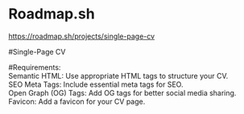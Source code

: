 # Roadmap.sh
https://roadmap.sh/projects/single-page-cv

#Single-Page CV


#Requirements:<br>
Semantic HTML: Use appropriate HTML tags to structure your CV.<br>
SEO Meta Tags: Include essential meta tags for SEO.<br>
Open Graph (OG) Tags: Add OG tags for better social media sharing.<br>
Favicon: Add a favicon for your CV page.

